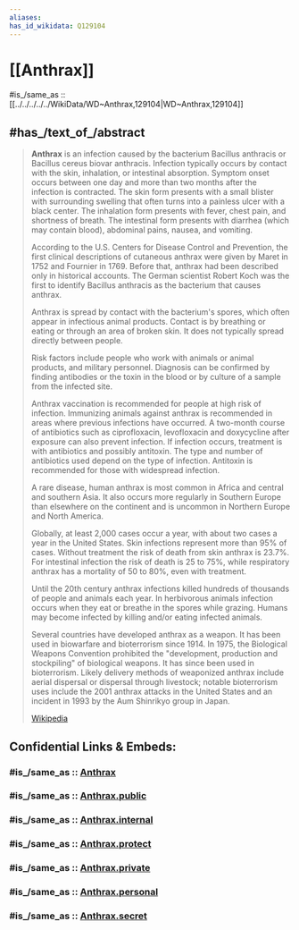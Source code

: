 ```yaml
---
aliases: 
has_id_wikidata: Q129104
---
```


# [[Anthrax]] 

#is_/same_as :: [[../../../../../WikiData/WD~Anthrax,129104|WD~Anthrax,129104]] 

## #has_/text_of_/abstract 

> **Anthrax** is an infection caused by the bacterium Bacillus anthracis or Bacillus cereus biovar anthracis. 
> Infection typically occurs by contact with the skin, inhalation, or intestinal absorption. 
> Symptom onset occurs between one day and more than two months after the infection is contracted. 
> The skin form presents with a small blister with surrounding swelling 
> that often turns into a painless ulcer with a black center. 
> The inhalation form presents with fever, chest pain, and shortness of breath. 
> The intestinal form presents with diarrhea (which may contain blood), 
> abdominal pains, nausea, and vomiting.
>
> According to the U.S. Centers for Disease Control and Prevention, 
> the first clinical descriptions of cutaneous anthrax were given by Maret in 1752 and Fournier in 1769. 
> Before that, anthrax had been described only in historical accounts. 
> The German scientist Robert Koch was the first 
> to identify Bacillus anthracis as the bacterium that causes anthrax.
>
> Anthrax is spread by contact with the bacterium's spores, which often appear in infectious animal products. 
> Contact is by breathing or eating or through an area of broken skin. 
> It does not typically spread directly between people. 
> 
> Risk factors include people who work with animals or animal products, and military personnel. 
> Diagnosis can be confirmed by finding antibodies or the toxin in the blood 
> or by culture of a sample from the infected site.
>
> Anthrax vaccination is recommended for people at high risk of infection. 
> Immunizing animals against anthrax is recommended in areas where previous infections have occurred. 
> A two-month course of antibiotics such as ciprofloxacin, levofloxacin 
> and doxycycline after exposure can also prevent infection. 
> If infection occurs, treatment is with antibiotics and possibly antitoxin. 
> The type and number of antibiotics used depend on the type of infection. 
> Antitoxin is recommended for those with widespread infection.
>
> A rare disease, human anthrax is most common in Africa and central and southern Asia. 
> It also occurs more regularly in Southern Europe than elsewhere on the continent 
> and is uncommon in Northern Europe and North America. 
> 
> Globally, at least 2,000 cases occur a year, with about two cases a year in the United States. 
> Skin infections represent more than 95% of cases. 
> Without treatment the risk of death from skin anthrax is 23.7%. 
> For intestinal infection the risk of death is 25 to 75%, 
> while respiratory anthrax has a mortality of 50 to 80%, even with treatment. 
> 
> Until the 20th century anthrax infections killed hundreds of thousands of people and animals each year. 
> In herbivorous animals infection occurs when they eat or breathe in the spores while grazing. 
> Humans may become infected by killing and/or eating infected animals.
>
> Several countries have developed anthrax as a weapon. 
> It has been used in biowarfare and bioterrorism since 1914. 
> In 1975, the Biological Weapons Convention 
> prohibited the "development, production and stockpiling" of biological weapons. 
> It has since been used in bioterrorism. 
> Likely delivery methods of weaponized anthrax include aerial dispersal or dispersal through livestock; 
> notable bioterrorism uses include the 2001 anthrax attacks in the United States 
> and an incident in 1993 by the Aum Shinrikyo group in Japan.
>
> [Wikipedia](https://en.wikipedia.org/wiki/Anthrax) 


## Confidential Links & Embeds: 

### #is_/same_as :: [Anthrax](Anthrax.md) 

### #is_/same_as :: [Anthrax.public](/_public/bio/Medicine/Disease/Infectious_Disease/Anthrax.public.md) 

### #is_/same_as :: [Anthrax.internal](/_internal/bio/Medicine/Disease/Infectious_Disease/Anthrax.internal.md) 

### #is_/same_as :: [Anthrax.protect](/_protect/bio/Medicine/Disease/Infectious_Disease/Anthrax.protect.md) 

### #is_/same_as :: [Anthrax.private](/_private/bio/Medicine/Disease/Infectious_Disease/Anthrax.private.md) 

### #is_/same_as :: [Anthrax.personal](/_personal/bio/Medicine/Disease/Infectious_Disease/Anthrax.personal.md) 

### #is_/same_as :: [Anthrax.secret](/_secret/bio/Medicine/Disease/Infectious_Disease/Anthrax.secret.md)

